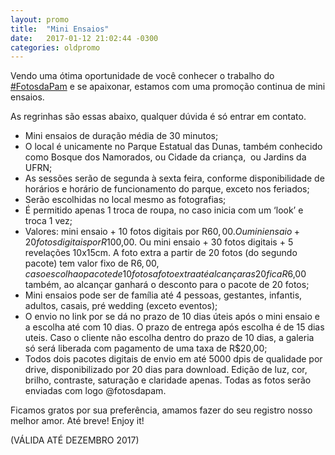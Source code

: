 ```yaml
---
layout: promo
title:  "Mini Ensaios"
date:   2017-01-12 21:02:44 -0300
categories: oldpromo
---
```

Vendo uma ótima oportunidade de você conhecer o trabalho do <a href="https://www.facebook.com/hashtag/Fotosdapam?fref=ts" target="_blank">#FotosdaPam</a> e se apaixonar, estamos com uma promoção continua de mini ensaios. 

As regrinhas são essas abaixo, qualquer dúvida é só entrar em contato.

- Mini ensaios de duração média de 30 minutos;
- O local é unicamente no Parque Estatual das Dunas, também conhecido como Bosque dos Namorados, ou Cidade da criança,  ou Jardins da UFRN;
- As sessões serão de segunda à sexta feira, conforme disponibilidade de horários e horário de funcionamento do parque, exceto nos feriados;
- Serão escolhidas no local mesmo as fotografias;
- É permitido apenas 1 troca de roupa, no caso inicia com um ‘look’ e troca 1 vez;
- Valores: mini ensaio + 10 fotos digitais por R$60,00. Ou mini ensaio + 20 fotos digitais por R$100,00. Ou mini ensaio + 30 fotos digitais + 5 revelações 10x15cm. A foto extra a partir de 20 fotos (do segundo pacote) tem valor fixo de R$6,00, caso escolha o pacote de 10 fotos a foto extra até alcançar as 20 fica R$6,00 também, ao alcançar ganhará o desconto para o pacote de 20 fotos;
- Mini ensaios pode ser de família até 4 pessoas, gestantes, infantis, adultos, casais, pré wedding (exceto eventos);
- O envio no link por se dá no prazo de 10 dias úteis após o mini ensaio e a escolha até com 10 dias. O prazo de entrega após escolha é de 15 dias uteis. Caso o cliente não escolha dentro do prazo de 10 dias, a galeria só será liberada com pagamento de uma taxa de R$20,00;
- Todos dois pacotes digitais de envio em até 5000 dpis de qualidade por drive, disponibilizado por 20 dias para download. Edição de luz, cor, brilho, contraste, saturação e claridade apenas. Todas as fotos serão enviadas com logo @fotosdapam.

Ficamos gratos por sua preferência, amamos fazer do seu registro nosso melhor amor. Até breve! Enjoy it!

(VÁLIDA ATÉ DEZEMBRO 2017)
